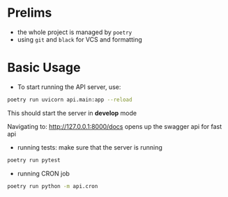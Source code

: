 # Prelims

- the whole project is managed by `poetry`
- using  `git` and `black` for VCS and formatting

# Basic Usage

- To start running the API server, use:
```bash
poetry run uvicorn api.main:app --reload
```

This should start the server in **develop** mode

Navigating to: http://127.0.0.1:8000/docs opens up the swagger api for fast api

- running tests:
make sure that the server is running

```bash
poetry run pytest
```

- running CRON job
```bash
poetry run python -m api.cron
```
